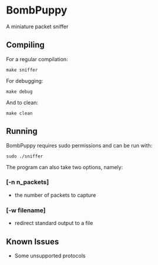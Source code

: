 # BombPuppy
A miniature packet sniffer

## Compiling
For a regular compilation:
```
make sniffer
``` 
For debugging:
```
make debug
```
And to clean:
```
make clean
```
## Running 
BombPuppy requires sudo permissions and can be run with:
```
sudo ./sniffer
```
The program can also take two options, namely:
### [-n __n_packets__]
- the number of packets to capture 
### [-w __filename__]
- redirect standard output to a file
## Known Issues
- Some unsupported protocols 